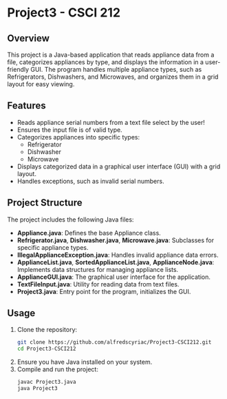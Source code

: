 # Project3 - CSCI 212

## Overview

This project is a Java-based application that reads appliance data from a file, categorizes appliances by type, and displays the information in a user-friendly GUI. The program handles multiple appliance types, such as Refrigerators, Dishwashers, and Microwaves, and organizes them in a grid layout for easy viewing.

## Features

- Reads appliance serial numbers from a text file select by the user!
- Ensures the input file is of valid type.
- Categorizes appliances into specific types:
  - Refrigerator
  - Dishwasher
  - Microwave
- Displays categorized data in a graphical user interface (GUI) with a grid layout.
- Handles exceptions, such as invalid serial numbers.

## Project Structure

The project includes the following Java files:

- **Appliance.java**: Defines the base Appliance class.
- **Refrigerator.java**, **Dishwasher.java**, **Microwave.java**: Subclasses for specific appliance types.
- **IllegalApplianceException.java**: Handles invalid appliance data errors.
- **ApplianceList.java**, **SortedApplianceList.java**, **ApplianceNode.java**: Implements data structures for managing appliance lists.
- **ApplianceGUI.java**: The graphical user interface for the application.
- **TextFileInput.java**: Utility for reading data from text files.
- **Project3.java**: Entry point for the program, initializes the GUI.

## Usage

1. Clone the repository:
   ```bash
   git clone https://github.com/alfredscyriac/Project3-CSCI212.git
   cd Project3-CSCI212
2. Ensure you have Java installed on your system.
3. Compile and run the project:
   ```bash
   javac Project3.java
   java Project3
